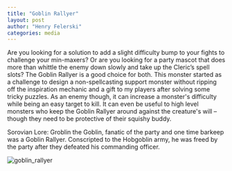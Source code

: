```yaml
---
title: "Goblin Rallyer"
layout: post
author: "Henry Felerski"
categories: media
---
```


Are you looking for a solution to add a slight difficulty bump to your fights to challenge your min-maxers? Or are you looking for a party mascot that does more than whittle the enemy down slowly and take up the Cleric’s spell slots? The Goblin Rallyer is a good choice for both. This monster started as a challenge to design a non-spellcasting support monster without ripping off the inspiration mechanic and a gift to my players after solving some tricky puzzles. As an enemy though, it can increase a monster's difficulty while being an easy target to kill. It can even be useful to high level monsters who keep the Goblin Rallyer around against the creature's will – though they need to be protective of their squishy buddy.


Sorovian Lore: Groblin the Goblin, fanatic of the party and one time barkeep was a Goblin Rallyer. Conscripted to the Hobgoblin army, he was freed by the party after they defeated his commanding officer.

![goblin_rallyer](/landoflorecraft/images/goblin_rallyer.jpg)
